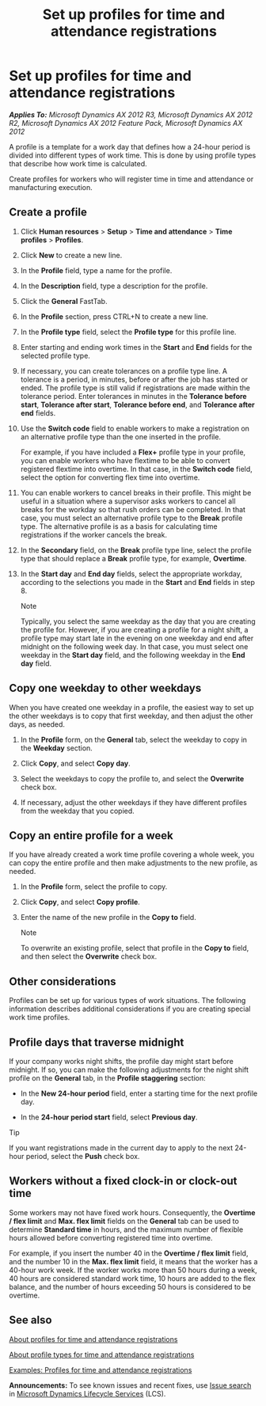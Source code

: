 ﻿---
title: Set up profiles for time and attendance registrations
TOCTitle: Set up profiles for time and attendance registrations
ms:assetid: 9e1874db-3676-4f0b-b679-a7395d5cad8c
ms:mtpsurl: https://technet.microsoft.com/en-us/library/Aa571725(v=AX.60)
ms:contentKeyID: 36058752
ms.date: 05/02/2014
mtps_version: v=AX.60
---

# Set up profiles for time and attendance registrations 


_**Applies To:** Microsoft Dynamics AX 2012 R3, Microsoft Dynamics AX 2012 R2, Microsoft Dynamics AX 2012 Feature Pack, Microsoft Dynamics AX 2012_

A profile is a template for a work day that defines how a 24-hour period is divided into different types of work time. This is done by using profile types that describe how work time is calculated.

Create profiles for workers who will register time in time and attendance or manufacturing execution.

## Create a profile

1.  Click **Human resources** \> **Setup** \> **Time and attendance** \> **Time profiles** \> **Profiles**.

2.  Click **New** to create a new line.

3.  In the **Profile** field, type a name for the profile.

4.  In the **Description** field, type a description for the profile.

5.  Click the **General** FastTab.

6.  In the **Profile** section, press CTRL+N to create a new line.

7.  In the **Profile type** field, select the **Profile type** for this profile line.

8.  Enter starting and ending work times in the **Start** and **End** fields for the selected profile type.

9.  If necessary, you can create tolerances on a profile type line. A tolerance is a period, in minutes, before or after the job has started or ended. The profile type is still valid if registrations are made within the tolerance period. Enter tolerances in minutes in the **Tolerance before start**, **Tolerance after start**, **Tolerance before end**, and **Tolerance after end** fields.

10. Use the **Switch code** field to enable workers to make a registration on an alternative profile type than the one inserted in the profile.
    
    For example, if you have included a **Flex+** profile type in your profile, you can enable workers who have flextime to be able to convert registered flextime into overtime. In that case, in the **Switch code** field, select the option for converting flex time into overtime.

11. You can enable workers to cancel breaks in their profile. This might be useful in a situation where a supervisor asks workers to cancel all breaks for the workday so that rush orders can be completed. In that case, you must select an alternative profile type to the **Break** profile type. The alternative profile is as a basis for calculating time registrations if the worker cancels the break.

12. In the **Secondary** field, on the **Break** profile type line, select the profile type that should replace a **Break** profile type, for example, **Overtime**.

13. In the **Start day** and **End day** fields, select the appropriate workday, according to the selections you made in the **Start** and **End** fields in step 8.
    

    > [!NOTE]
    > <P>Typically, you select the same weekday as the day that you are creating the profile for. However, if you are creating a profile for a night shift, a profile type may start late in the evening on one weekday and end after midnight on the following week day. In that case, you must select one weekday in the <STRONG>Start day</STRONG> field, and the following weekday in the <STRONG>End day</STRONG> field.</P>



## Copy one weekday to other weekdays

When you have created one weekday in a profile, the easiest way to set up the other weekdays is to copy that first weekday, and then adjust the other days, as needed.

1.  In the **Profile** form, on the **General** tab, select the weekday to copy in the **Weekday** section.

2.  Click **Copy**, and select **Copy day**.

3.  Select the weekdays to copy the profile to, and select the **Overwrite** check box.

4.  If necessary, adjust the other weekdays if they have different profiles from the weekday that you copied.

## Copy an entire profile for a week

If you have already created a work time profile covering a whole week, you can copy the entire profile and then make adjustments to the new profile, as needed.

1.  In the **Profile** form, select the profile to copy.

2.  Click **Copy**, and select **Copy profile**.

3.  Enter the name of the new profile in the **Copy to** field.
    

    > [!NOTE]
    > <P>To overwrite an existing profile, select that profile in the <STRONG>Copy to</STRONG> field, and then select the <STRONG>Overwrite</STRONG> check box.</P>



## Other considerations

Profiles can be set up for various types of work situations. The following information describes additional considerations if you are creating special work time profiles.

## Profile days that traverse midnight

If your company works night shifts, the profile day might start before midnight. If so, you can make the following adjustments for the night shift profile on the **General** tab, in the **Profile staggering** section:

  - In the **New 24-hour period** field, enter a starting time for the next profile day.

  - In the **24-hour period start** field, select **Previous day**.


> [!TIP]
> <P>If you want registrations made in the current day to apply to the next 24-hour period, select the <STRONG>Push</STRONG> check box.</P>



## Workers without a fixed clock-in or clock-out time

Some workers may not have fixed work hours. Consequently, the **Overtime / flex limit** and **Max. flex limit** fields on the **General** tab can be used to determine **Standard time** in hours, and the maximum number of flexible hours allowed before converting registered time into overtime.

For example, if you insert the number 40 in the **Overtime / flex limit** field, and the number 10 in the **Max. flex limit** field, it means that the worker has a 40-hour work week. If the worker works more than 50 hours during a week, 40 hours are considered standard work time, 10 hours are added to the flex balance, and the number of hours exceeding 50 hours is considered to be overtime.

## See also

[About profiles for time and attendance registrations](about-profiles-for-time-and-attendance-registrations.md)

[About profile types for time and attendance registrations](about-profile-types-for-time-and-attendance-registrations.md)

[Examples: Profiles for time and attendance registrations](examples-profiles-for-time-and-attendance-registrations.md)

  
**Announcements:** To see known issues and recent fixes, use [Issue search](http://go.microsoft.com/fwlink/?linkid=389258) in [Microsoft Dynamics Lifecycle Services](http://go.microsoft.com/fwlink/?linkid=306505) (LCS).

